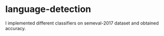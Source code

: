 # language-detection
I implemented different classifiers on semeval-2017 dataset and obtained accuracy.
